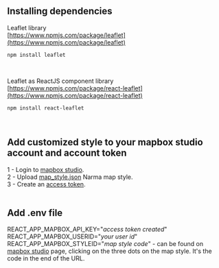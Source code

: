 ## Installing dependencies

Leaflet library\
[https://www.npmjs.com/package/leaflet](https://www.npmjs.com/package/leaflet)
```
npm install leaflet
```
</br>

Leaflet as ReactJS component library\
[https://www.npmjs.com/package/react-leaflet](https://www.npmjs.com/package/react-leaflet)
```
npm install react-leaflet
```
</br>

## Add customized style to your mapbox studio account and account token
1 - Login to [mapbox studio](https://studio.mapbox.com).\
2 - Upload [map_style.json](map_style.json) Narma map style.\
3 - Create an [access token](https://account.mapbox.com/).\
</br>

## Add .env file
REACT_APP_MAPBOX_API_KEY="*access token created*"\
REACT_APP_MAPBOX_USERID="*your user id*"\
REACT_APP_MAPBOX_STYLEID="*map style code*" - can be found on [mapbox studio](https://studio.mapbox.com) page, clicking on the three dots on the map style. It's the code in the end of the URL.
